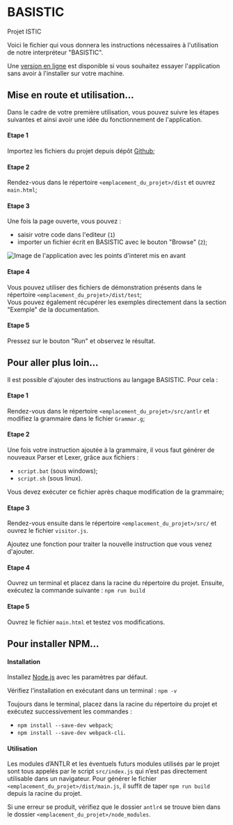# BASISTIC
Projet ISTIC

Voici le fichier qui vous donnera les instructions nécessaires à l'utilisation de notre interpréteur "BASISTIC".

Une [version en ligne](https://basistic.000webhostapp.com/) est disponible si vous souhaitez essayer l'application sans avoir à l'installer sur votre machine.

## Mise en route et utilisation...

Dans le cadre de votre première utilisation, vous pouvez suivre les étapes suivantes et ainsi avoir une idée du fonctionnement de l'application.

#### Etape 1
Importez les fichiers du projet depuis dépôt [Github](https://github.com/lise-rg/BASISTIC);

#### Etape 2
Rendez-vous dans le répertoire `<emplacement_du_projet>/dist` et ouvrez `main.html`;

#### Etape 3
Une fois la page ouverte, vous pouvez :
- saisir votre code dans l'editeur (`1`)
- importer un fichier écrit en BASISTIC avec le bouton "Browse" (`2`);

![Image de l'application avec les points d'interet mis en avant](https://media.discordapp.net/attachments/494223712548159498/984083790177652757/Untitled.png)

#### Etape 4
Vous pouvez utiliser des fichiers de démonstration présents dans le répertoire `<emplacement_du_projet>/dist/test`;  
Vous pouvez également récupérer les exemples directement dans la section "Exemple" de la documentation.

#### Etape 5
Pressez sur le bouton "Run" et observez le résultat.


## Pour aller plus loin...

Il est possible d'ajouter des instructions au langage BASISTIC. Pour cela :

#### Etape 1
Rendez-vous dans le répertoire `<emplacement_du_projet>/src/antlr` et modifiez la grammaire dans le fichier `Grammar.g`;

#### Etape 2
Une fois votre instruction ajoutée à la grammaire, il vous faut générer de nouveaux Parser et Lexer, grâce aux fichiers :
- `script.bat` (sous windows);
- `script.sh` (sous linux).
    
Vous devez exécuter ce fichier après chaque modification de la grammaire;
  
#### Etape 3
Rendez-vous ensuite dans le répertoire `<emplacement_du_projet>/src/` et ouvrez le fichier `visitor.js`. 

Ajoutez une fonction pour traiter la nouvelle instruction que vous venez d'ajouter. 
  
#### Etape 4
Ouvrez un terminal et placez dans la racine du répertoire du projet. Ensuite, exécutez la commande suivante : `npm run build`

#### Etape 5
Ouvrez le fichier `main.html` et testez vos modifications.


## Pour installer NPM...

#### Installation

Installez [Node.js](https://nodejs.org/en/download/) avec les paramètres par défaut.
    
Vérifiez l’installation en exécutant dans un terminal : `npm -v`
    
Toujours dans le terminal, placez dans la racine du répertoire du projet et exécutez successivement les commandes :
- `npm install --save-dev webpack`; 
- `npm install --save-dev webpack-cli`.

#### Utilisation

Les modules d’ANTLR et les éventuels futurs modules utilisés par le projet sont tous appelés par le script `src/index.js` qui n’est pas directement utilisable dans un navigateur. Pour générer le fichier `<emplacement_du_projet>/dist/main.js`, il suffit de taper `npm run build` depuis la racine du projet.
    
Si une erreur se produit, vérifiez que le dossier `antlr4` se trouve bien dans le dossier `<emplacement_du_projet>/node_modules`.
